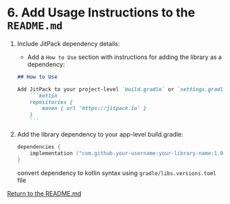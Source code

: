 # 6. Add Usage Instructions to the `README.md`

1. Include JitPack dependency details:
    - Add a `How to Use` section with instructions for adding the library as a dependency:

    ```markdown
    ## How to Use

    Add JitPack to your project-level `build.gradle` or `settings.gradle`:
        ```kotlin
        repositories {
            maven { url 'https://jitpack.io' }
        }
        ```
    ```

2. Add the library dependency to your app-level build.gradle:

    ```kotlin 
    dependencies {
        implementation ("com.github.your-username:your-library-name:1.0.0")
    }
    ```

    convert dependency to kotlin syntax using ```gradle/libs.versions.toml``` file

[Return to the README.md](README.md)
